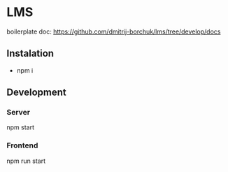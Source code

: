 # LMS

boilerplate doc: https://github.com/dmitrij-borchuk/lms/tree/develop/docs

## Instalation

* npm i


## Development

### Server
npm start

### Frontend
npm run start
